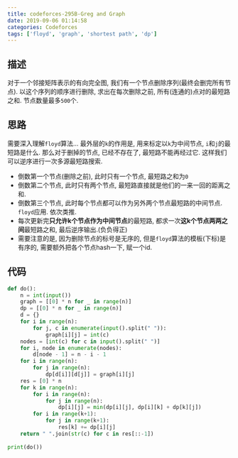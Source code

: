 ```yaml
---
title: codeforces-295B-Greg and Graph
date: 2019-09-06 01:14:58
categories: Codeforces
tags: ['floyd', 'graph', 'shortest path', 'dp']
---
```


## 描述
对于一个邻接矩阵表示的有向完全图, 我们有一个节点删除序列(最终会删完所有节点). 以这个序列的顺序进行删除, 求出在每次删除之前, 所有(连通的)点对的最短路之和. 
节点数量最多`500`个.

## 思路
需要深入理解`floyd`算法... 最外层的`k`的作用是, 用来标定以`k`为中间节点, `i`和`j`的最短路是什么. 那么对于删掉的节点, 已经不存在了, 最短路不能再经过它. 
这样我们可以逆序进行一次多源最短路搜索.
- 倒数第一个节点(删除之前), 此时只有一个节点, 最短路之和为`0`
- 倒数第二个节点, 此时只有两个节点, 最短路直接就是他们的一来一回的距离之和.
- 倒数第三个节点, 此时每个节点都可以作为另外两个节点最短路的中间节点. `floyd`应用. 依次类推.
- 每次更新完**只允许k个节点作为中间节点**的最短路, 都求一次**这k个节点两两之间**最短路之和, 最后逆序输出.(负负得正)
- 需要注意的是, 因为删除节点的标号是无序的, 但是`floyd`算法的模板(下标)是有序的, 需要额外把各个节点hash一下, 赋一个id.

## 代码
```python
def do():
    n = int(input())
    graph = [[0] * n for _ in range(n)]
    dp = [[0] * n for _ in range(n)]
    d = {}
    for i in range(n):
        for j, c in enumerate(input().split(" ")):
            graph[i][j] = int(c)
    nodes = [int(c) for c in input().split(" ")]
    for i, node in enumerate(nodes):
        d[node - 1] = n - i - 1
    for i in range(n):
        for j in range(n):
            dp[d[i]][d[j]] = graph[i][j]
    res = [0] * n
    for k in range(n):
        for i in range(n):
            for j in range(n):
                dp[i][j] = min(dp[i][j], dp[i][k] + dp[k][j])
        for i in range(k+1):
            for j in range(k+1):
                res[k] += dp[i][j]
    return " ".join(str(c) for c in res[::-1])
 
print(do())
```



